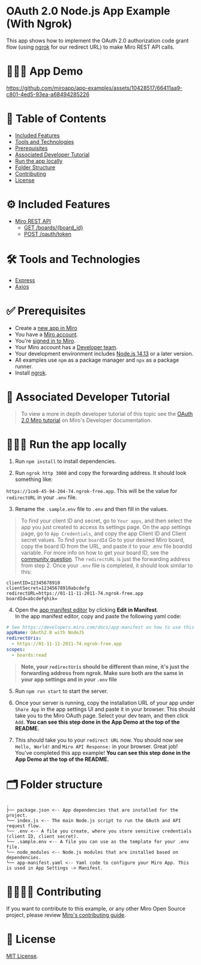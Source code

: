 # OAuth 2.0 Node.js App Example (With Ngrok)

This app shows how to implement the OAuth 2.0 authorization code grant flow (using [ngrok](https://ngrok.com/docs/) for our redirect URL) to make Miro REST API calls.

# 👨🏻‍💻 App Demo

https://github.com/miroapp/app-examples/assets/10428517/66411aa9-c801-4ed5-93ea-a68494285226

# 📒 Table of Contents

- [Included Features](#features)
- [Tools and Technologies](#tools)
- [Prerequisites](#prerequisites)
- [Associated Developer Tutorial](#tutorial)
- [Run the app locally](#run)
- [Folder Structure](#folder)
- [Contributing](#contributing)
- [License](#license)

# ⚙️ Included Features <a name="features"></a>

- [Miro REST API](https://developers.miro.com/docs/web-sdk-reference)
  - [GET /boards/{board_id}](https://developers.miro.com/reference/get-specific-board)
  - [POST /oauth/token](https://developers.miro.com/reference/exchange-authorization-code-with-access-token)

# 🛠️ Tools and Technologies <a name="tools"></a>

- [Express](https://expressjs.com/)
- [Axios](https://axios-http.com/docs/intro)

# ✅ Prerequisites <a name="prerequisites"></a>

- Create a [new app in Miro](https://miro.com/app/settings/user-profile/apps)
- You have a [Miro account](https://miro.com/signup/).
- You're [signed in to Miro](https://miro.com/login/).
- Your Miro account has a [Developer team](https://developers.miro.com/docs/create-a-developer-team).
- Your development environment includes [Node.js 14.13](https://nodejs.org/en/download) or a later version.
- All examples use `npm` as a package manager and `npx` as a package runner.
- Install [ngrok](https://ngrok.com/).

# 📖 Associated Developer Tutorial <a name="tutorial"></a>

> To view a more in depth developer tutorial
> of this topic see the [OAuth 2.0 Miro tutorial](https://developers.miro.com/docs/getting-started-with-oauth) on Miro's Developer documentation.

# 🏃🏽‍♂️ Run the app locally <a name="run"></a>

1. Run `npm install` to install dependencies.

2. Run `ngrok http 3000` and copy the forwarding address. It should look something like:

`https://1ce8-45-94-204-74.ngrok-free.app`. This will be the value for `redirectURL` in your `.env` file.

3. Rename the `.sample.env` file to `.env` and then fill in the values.

> To find your client ID and secret, go to `Your apps`, and then select the app you just created to access its settings page. On the app settings page, go to `App Credentials`, and copy the app Client ID and Client secret values.
> To find your `boardId` Go to your desired Miro board, copy the board ID from the URL, and paste it to your .env file boardId variable. For more info on how to get your board ID, see the [community question](https://community.miro.com/developer-platform-and-apis-57/where-can-i-find-board-id-3154).
> The `redirectURL` is just the forwarding address from step 2. Once your `.env` file is completed, it should look similar to this:

```
clientID=12345678910
clientSecret=12345678910abcdefg
redirectURL=https://01-11-11-2011-74.ngrok-free.app
boardId=abcdefghik=
```

4. Open the [app manifest editor](https://developers.miro.com/docs/manually-create-an-app#step-2-configure-your-app-in-miro) by clicking **Edit in Manifest**. \
   In the app manifest editor, copy and paste the following yaml code:

```yaml
# See https://developers.miro.com/docs/app-manifest on how to use this
appName: OAuth2.0 with NodeJS
redirectUris:
  - https://01-11-11-2011-74.ngrok-free.app
scopes:
  - boards:read
```

> <b>Note, your `redirectUris` should be different than mine, it's just the forwarding address from ngrok. Make sure
> both are the same in your app settings and in your `.env` file</b>

5. Run `npm run start` to start the server.

6. Once your server is running, copy the installation URL of your app under `Share App` in the app settings UI and paste it in
   your browser. This should take you to the Miro OAuth page. Select your dev team, and then click `Add`. <b>You can see this step done in the App Demo at the top of the README.</b>

7. This should take you to your `redirect URL` now. You should now see `Hello, World!` and `Miro API Response:` in your browser.
   Great job! You've completed this app example! <b>You can see this step done in the App Demo at the top of the README.</b>

# 🗂️ Folder structure <a name="folder"></a>

```
.
├── package.json <-- App dependencies that are installed for the project.
└── index.js <-- The main Node.js script to run the OAuth and API request flow.
└── .env <-- A file you create, where you store sensitive credentials (client ID, client secret).
└── .sample.env <-- A file you can use as the template for your .env file.
└── node_modules <-- Node.js modules that are installed based on dependencies.
└── app-manifest.yaml <-- Yaml code to configure your Miro App. This is used in App Settings -> Manifest.
```

# 🫱🏻‍🫲🏽 Contributing <a name="contributing"></a>

If you want to contribute to this example, or any other Miro Open Source project, please review [Miro's contributing guide](https://github.com/miroapp/app-examples/blob/main/CONTRIBUTING.md).

# 🪪 License <a name="license"></a>

[MIT License](https://github.com/miroapp/app-examples/blob/main/LICENSE).
